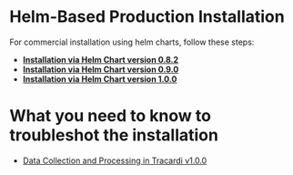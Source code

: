 # Helm-Based Production Installation

For commercial installation using helm charts, follow these steps:

* **[Installation via Helm Chart version 0.8.2](helm_082.md)** 
* **[Installation via Helm Chart version 0.9.0](helm_090.md)**
* **[Installation via Helm Chart version 1.0.0](helm_100.md)**

# What you need to know to troubleshot the installation

* [Data Collection and Processing in Tracardi v1.0.0](../data_flow_100.md)